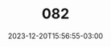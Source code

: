 ---
title: "082"
date: 2023-12-20T15:56:55-03:00
draft: false
autorias: ["Guilherme Vieira"]
plataformas: ["p5•js"]
descricao: "Cria uma série de ondas para cada valor da contagem. As ondas de cada contagem é resultado da soma dos parametros das ondas da contagem anterior com novos parâmetros."
autorias_url: ["https://guilhermevieira.info"]
url: "/formas/082"
---